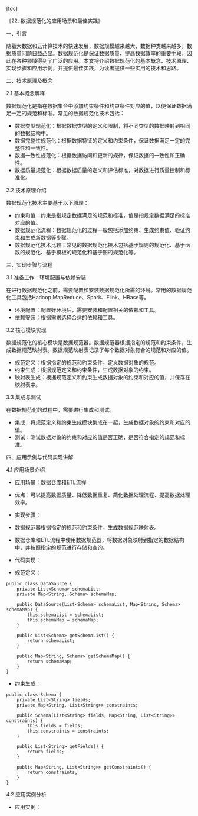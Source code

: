 
[toc]                    
                
                
《22. 数据规范化的应用场景和最佳实践》

一、引言

随着大数据和云计算技术的快速发展，数据规模越来越大，数据种类越来越多，数据质量问题日益凸显。数据规范化是保证数据质量、提高数据效率的重要手段，因此在各种领域得到了广泛的应用。本文将介绍数据规范化的基本概念、技术原理、实现步骤和应用示例，并提供最佳实践，为读者提供一些实用的技术和思路。

二、技术原理及概念

2.1 基本概念解释

数据规范化是指在数据集合中添加约束条件和约束条件对应的值，以便保证数据满足一定的规范和标准。常见的数据规范化技术包括：

- 数据类型规范化：根据数据类型的定义和限制，将不同类型的数据映射到相同的数据结构中。
- 数据完整性规范化：根据数据特征的定义和约束条件，保证数据满足一定的完整性和一致性。
- 数据一致性规范化：根据数据访问和更新的规律，保证数据的一致性和正确性。
- 数据质量规范化：根据数据质量的定义和评估标准，对数据进行质量控制和标准化。

2.2 技术原理介绍

数据规范化技术主要基于以下原理：

- 约束和值：约束是指规定数据满足的规范和标准，值是指规定数据满足的标准对应的值。
- 数据规范化流程：数据规范化的过程一般包括添加约束、生成约束值、验证约束和生成新数据等步骤。
- 数据规范化技术比较：常见的数据规范化技术包括基于规则的规范化、基于函数的规范化、基于模板的规范化和基于图的规范化等。

三、实现步骤与流程

3.1 准备工作：环境配置与依赖安装

在进行数据规范化之前，需要配置和安装数据规范化所需的环境。常用的数据规范化工具包括Hadoop MapReduce、Spark、Flink、HBase等。

- 环境配置：配置好环境后，需要安装和配置相关的依赖和工具。
- 依赖安装：根据需求选择合适的依赖和工具。

3.2 核心模块实现

数据规范化的核心模块是数据规范器。数据规范器根据指定的规范和约束条件，生成数据规范映射表。数据规范映射表记录了每个数据对象符合的规范和对应的值。

- 规范定义：根据指定的规范和约束条件，定义数据对象的规范。
- 约束生成：根据规范定义和约束条件，生成数据对象的约束。
- 映射表生成：根据规范定义和约束生成数据对象的约束和对应的值，并保存在映射表中。

3.3 集成与测试

在数据规范化的过程中，需要进行集成和测试。

- 集成：将规范定义和约束生成模块集成在一起，生成数据对象的约束和对应的值。
- 测试：测试数据对象的约束和对应的值是否正确，是否符合指定的规范和标准。

四、应用示例与代码实现讲解

4.1 应用场景介绍

- 应用场景：数据仓库和ETL流程
- 优点：可以提高数据质量、降低数据重复、简化数据处理流程、提高数据处理效率。

- 实现步骤：

- 数据规范器根据指定的规范和约束条件，生成数据规范映射表。
- 数据仓库和ETL流程中使用数据规范器，将数据对象映射到指定的数据结构中，并按照指定的规范进行存储和查询。

- 代码实现：

- 规范定义：

```
public class DataSource {
    private List<Schema> schemaList;
    private Map<String, Schema> schemaMap;
    
    public DataSource(List<Schema> schemaList, Map<String, Schema> schemaMap) {
        this.schemaList = schemaList;
        this.schemaMap = schemaMap;
    }
    
    public List<Schema> getSchemaList() {
        return schemaList;
    }
    
    public Map<String, Schema> getSchemaMap() {
        return schemaMap;
    }
}
```

- 约束生成：

```
public class Schema {
    private List<String> fields;
    private Map<String, List<String>> constraints;
    
    public Schema(List<String> fields, Map<String, List<String>> constraints) {
        this.fields = fields;
        this.constraints = constraints;
    }
    
    public List<String> getFields() {
        return fields;
    }
    
    public Map<String, List<String>> getConstraints() {
        return constraints;
    }
}
```

4.2 应用实例分析

- 应用实例：

